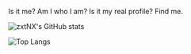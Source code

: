 Is it me? Am I who I am? Is it my real profile? Find me.

![zxtNX's GitHub stats](https://github-readme-stats-zxtnxs-projects.vercel.app/api?username=zxtNX&show_icons=true&theme=radical&include_all_commits=false&count_private=true)

![Top Langs](https://github-readme-stats-zxtnxs-projects.vercel.app/api/top-langs/?username=zxtNX&show_icons=true&theme=radical)
